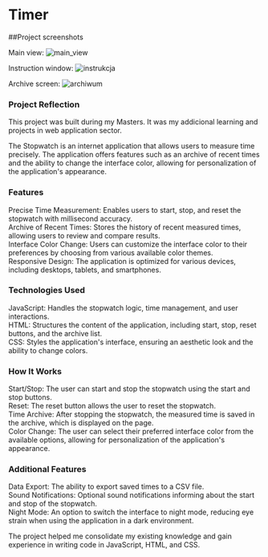 # Timer
##Project screenshots

Main view:
![main_view](https://github.com/user-attachments/assets/3ee68c53-8227-4ea5-b492-98ad3e145c99)

Instruction window:
![instrukcja](https://github.com/user-attachments/assets/ed281e87-ff99-464e-b6c5-81cb13d5d230)

Archive screen:
![archiwum](https://github.com/user-attachments/assets/6a41616a-90e5-4161-9b6a-92f3aa588ad2)


### Project Reflection

This project was built during my Masters. It was my addicional learning and projects in web application sector.

The Stopwatch is an internet application that allows users to measure time precisely. The application offers features such as an archive of recent times and the ability to change the interface color, allowing for personalization of the application's appearance.  


### Features
Precise Time Measurement: Enables users to start, stop, and reset the stopwatch with millisecond accuracy.  
Archive of Recent Times: Stores the history of recent measured times, allowing users to review and compare results.  
Interface Color Change: Users can customize the interface color to their preferences by choosing from various available color themes.  
Responsive Design: The application is optimized for various devices, including desktops, tablets, and smartphones.  


### Technologies Used
JavaScript: Handles the stopwatch logic, time management, and user interactions.  
HTML: Structures the content of the application, including start, stop, reset buttons, and the archive list.  
CSS: Styles the application's interface, ensuring an aesthetic look and the ability to change colors.  


### How It Works
Start/Stop: The user can start and stop the stopwatch using the start and stop buttons.  
Reset: The reset button allows the user to reset the stopwatch.  
Time Archive: After stopping the stopwatch, the measured time is saved in the archive, which is displayed on the page.  
Color Change: The user can select their preferred interface color from the available options, allowing for personalization of the application's appearance.  


### Additional Features
Data Export: The ability to export saved times to a CSV file.  
Sound Notifications: Optional sound notifications informing about the start and stop of the stopwatch.  
Night Mode: An option to switch the interface to night mode, reducing eye strain when using the application in a dark environment.

The project helped me consolidate my existing knowledge and gain experience in writing code in JavaScript, HTML, and CSS. 

